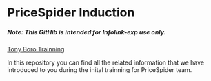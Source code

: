 # PriceSpider Induction

##### Note: This GitHib is intended for Infolink-exp use only. 


[Tony Boro Trainning](https://drive.google.com/drive/folders/1sjaHcUrujTm8DyTE3OUIATwJAeTmEYJS?usp=share_link)

In this repository you can find all the related information that we have introduced to you during the inital trainning for PriceSpider team. 
